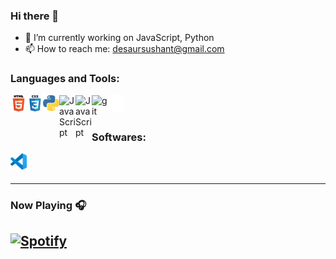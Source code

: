 ### Hi there 👋

- 🔭 I’m currently working on JavaScript, Python
- 📫 How to reach me: desaursushant@gmail.com


### Languages and Tools:


<a href="https://www.w3.org/html/" target="_blank"><img align="left" alt="HTML5" width="26px" src="https://raw.githubusercontent.com/github/explore/80688e429a7d4ef2fca1e82350fe8e3517d3494d/topics/html/html.png" /></a>
<a href="https://www.w3schools.com/css/" target="_blank"><img align="left" alt="CSS3" width="26px" src="https://raw.githubusercontent.com/github/explore/80688e429a7d4ef2fca1e82350fe8e3517d3494d/topics/css/css.png" /></a>
<a href="https://www.python.org" target="_blank"> <img align="left" alt="Python" width="26px" src="https://github.com/Aakarsh-B/trying-repos/blob/master/python-5.svg?raw=true"/> </a>
<a href="https://developer.mozilla.org/en-US/docs/Web/JavaScript" target="_blank"> <img align="left" alt="JavaScript" width="26px" src="https://www.datocms-assets.com/48401/1637694888-javascript-logo.svg"/> </a>
<a href="https://nodejs.org/en/" target="_blank"> <img align="left" alt="JavaScript" width="26px" src="https://upload.wikimedia.org/wikipedia/commons/thumb/d/d9/Node.js_logo.svg/1280px-Node.js_logo.svg.png"/> </a>

<a href="https://git-scm.com/" target="_blank"> <img align="left" alt="git" width="26px" src="https://www.vectorlogo.zone/logos/git-scm/git-scm-icon.svg"/> </a>
<img align="left" alt="GitHub" width="26px" src="https://github.com/Aakarsh-B/trying-repos/blob/master/github.svg" />
<br />
<br />
### Softwares:

<img align="left" alt="Visual Studio Code" width="26px" src="https://raw.githubusercontent.com/github/explore/80688e429a7d4ef2fca1e82350fe8e3517d3494d/topics/visual-studio-code/visual-studio-code.png" />


<br />
<br />


---

### Now Playing 🎧

[![Spotify](https://github-readme-remake.vercel.app/api/spotify)](https://open.spotify.com/user/31qyuyqytk6auaukf3xhznm66doi)
<br/>
---
<!--
**sushantdesaur/sushantdesaur** is a ✨ _special_ ✨ repository because its `README.md` (this file) appears on your GitHub profile.

Here are some ideas to get you started:

- 🔭 I’m currently working on ...
- 🌱 I’m currently learning ...
- 👯 I’m looking to collaborate on ...
- 🤔 I’m looking for help with ...
- 💬 Ask me about ...
- 📫 How to reach me: ...
- 😄 Pronouns: ...
- ⚡ Fun fact: ...
-->
